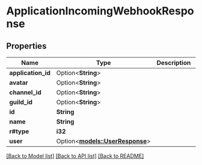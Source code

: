 # ApplicationIncomingWebhookResponse

## Properties

Name | Type | Description | Notes
------------ | ------------- | ------------- | -------------
**application_id** | Option<**String**> |  | [optional]
**avatar** | Option<**String**> |  | [optional]
**channel_id** | Option<**String**> |  | [optional]
**guild_id** | Option<**String**> |  | [optional]
**id** | **String** |  | 
**name** | **String** |  | 
**r#type** | **i32** |  | 
**user** | Option<[**models::UserResponse**](UserResponse.md)> |  | [optional]

[[Back to Model list]](../README.md#documentation-for-models) [[Back to API list]](../README.md#documentation-for-api-endpoints) [[Back to README]](../README.md)


